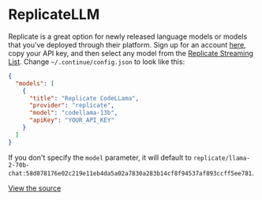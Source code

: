 # ReplicateLLM

Replicate is a great option for newly released language models or models that you've deployed through their platform. Sign up for an account [here](https://replicate.ai/), copy your API key, and then select any model from the [Replicate Streaming List](https://replicate.com/collections/streaming-language-models). Change `~/.continue/config.json` to look like this:

```json title="config.json (Deprecated)"
{
  "models": [
    {
      "title": "Replicate CodeLLama",
      "provider": "replicate",
      "model": "codellama-13b",
      "apiKey": "YOUR_API_KEY"
    }
  ]
}
```

If you don't specify the `model` parameter, it will default to `replicate/llama-2-70b-chat:58d078176e02c219e11eb4da5a02a7830a283b14cf8f94537af893ccff5ee781`.

[View the source](https://github.com/continuedev/continue/blob/main/core/llm/llms/Replicate.ts)
